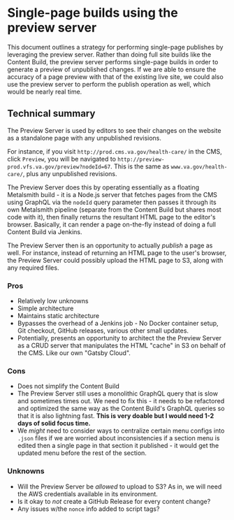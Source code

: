 # Single-page builds using the preview server
This document outlines a strategy for performing single-page publishes by leveraging the preview server. Rather than doing full site builds like the Content Build, the preview server performs single-page builds in order to generate a preview of unpublished changes. If we are able to ensure the accuracy of a page preview with that of the existing live site, we could also use the preview server to perform the publish operation as well, which would be nearly real time.

## Technical summary
The Preview Server is used by editors to see their changes on the website as a standalone page with any unpublished revisions. 

For instance, if you visit `http://prod.cms.va.gov/health-care/` in the CMS, click `Preview`, you will be navigated to  `http://preview-prod.vfs.va.gov/preview?nodeId=67`. This is the same as `www.va.gov/health-care/`, plus any unpublished revisions.

The Preview Server does this by operating essentially as a floating Metalsmith build - it is a Node.js server that fetches pages from the CMS using GraphQL via the `nodeId` query parameter then passes it through its own Metalsmith pipeline (separate from the Content Build but shares most code with it), then finally returns the resultant HTML page to the editor's browser. Basically, it can render a page on-the-fly instead of doing a full Content Build via Jenkins.

The Preview Server then is an opportunity to actually _publish_ a page as well. For instance, instead of returning an HTML page to the user's browser, the Preview Server could possibly upload the HTML page to S3, along with any required files. 

### Pros
- Relatively low unknowns
- Simple architecture
- Maintains static architecture
- Bypasses the overhead of a Jenkins job - No Docker container setup, Git checkout, GitHub releases, various other small updates.
- Potentially, presents an opportunity to architect the the Preview Server as a CRUD server that manipulates the HTML "cache" in S3 on behalf of the CMS. Like our own "Gatsby Cloud".

### Cons
- Does not simplify the Content Build
- The Preview Server still uses a monolithic GraphQL query that is slow and sometimes times out. We need to fix this - it needs to be refactored and optimized the same way as the Content Build's GraphQL queries so that it is also lightning fast. __This is very doable but I would need 1-2 days of solid focus time.__
- We _might_ need to consider ways to centralize certain menu configs into `.json` files if we are worried about inconsistencies if a section menu is edited then a single page in that section it published - it would get the updated menu before the rest of the section.

### Unknowns
- Will the Preview Server be _allowed_ to upload to S3? As in, we will need the AWS credentials available in its environment.
- Is it okay to _not_ create a GitHub Release for every content change?
- Any issues w/the `nonce` info added to script tags?
